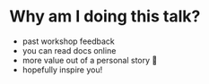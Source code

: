 # Why am I doing this talk?

- past workshop feedback
- you can read docs online
- more value out of a personal story 📖
- hopefully inspire you!

